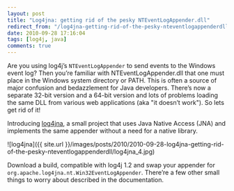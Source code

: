 ```yaml
---
layout: post
title: "Log4jna: getting rid of the pesky NTEventLogAppender.dll"
redirect_from: "/log4jna-getting-rid-of-the-pesky-nteventlogappenderdll"
date: 2010-09-28 17:16:04
tags: [log4j, java]
comments: true
---
```

Are you using log4j’s `NTEventLogAppender` to send events to the Windows event log? Then you’re familiar with NTEventLogAppender.dll that one must place in the Windows system directory or PATH. This is often a source of major confusion and bedazzlement for Java developers. There’s now a separate 32-bit version and a 64-bit version and lots of problems loading the same DLL from various web applications (aka "it doesn’t work"). So lets get rid of it!

Introducing [log4jna](http://github.com/dblock/log4jna/), a small project that uses Java Native Access (JNA) and implements the same appender without a need for a native library.

![log4jna]({{ site.url }}/images/posts/2010/2010-09-28-log4jna-getting-rid-of-the-pesky-nteventlogappenderdll/log4jna_4.jpg)

Download a build, compatible with log4j 1.2 and swap your appender for `org.apache.log4jna.nt.Win32EventLogAppender`. There’re a few other small things to worry about described in the documentation.

